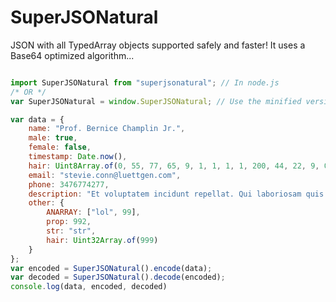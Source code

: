 # SuperJSONatural

JSON with all TypedArray objects supported safely and faster! It uses a Base64 optimized algorithm...

```JavaScript

import SuperJSONatural from "superjsonatural"; // In node.js
/* OR */
var SuperJSONatural = window.SuperJSONatural; // Use the minified version for browser (> safari 10 & > Chrome 51)

var data = {
    name: "Prof. Bernice Champlin Jr.",
    male: true,
    female: false,
    timestamp: Date.now(),
    hair: Uint8Array.of(0, 55, 77, 65, 9, 1, 1, 1, 1, 200, 44, 22, 9, 0),
    email: "stevie.conn@luettgen.com",
    phone: 3476774277,
    description: "Et voluptatem incidunt repellat. Qui laboriosam quis accusamus optio sed. Non qui qui quasi aliquid.",
	other: {
		ANARRAY: ["lol", 99],
		prop: 992,
		str: "str",
		hair: Uint32Array.of(999)
	}
};
var encoded = SuperJSONatural().encode(data);
var decoded = SuperJSONatural().decode(encoded);
console.log(data, encoded, decoded)

```

